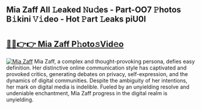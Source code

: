 ## Mia Zaff All 𝙻eaked 𝙽u𝚍es - Part-OO7 𝙿hotos B𝚒kini 𝚅𝚒deo - Hot 𝙿art 𝙻eaks piU0I

# <h2><a href="http://ld1h7hz.urlbe.top/?page=Mia+Zaff">🔗🔗👉👉 Mia Zaff P𝚑oto𝚜Vid𝚎o</a></h2>

[![Mia Zaff](https://i.imgur.com/eBuTRDB.gif)](http://ld1h7hz.urlbe.top/?page=Mia+Zaff)
Mia Zaff, a complex and thought-provoking persona, defies easy definition. Her distinctive online communication style has captivated and provoked critics, generating debates on privacy, self-expression, and the dynamics of digital communities. Despite the ambiguity of her intentions, her mark on digital media is indelible. Fueled by an unyielding resolve and undeniable enchantment, Mia Zaff progress in the digital realm is unyielding.
